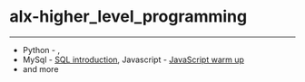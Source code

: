 # alx-higher_level_programming
-------
* Python - , 
* MySql - [SQL introduction](https://github.com/TheeKingZa/alx-higher_level_programming/tree/master/0x0D-SQL_introduction), Javascript - [JavaScript warm up](https://github.com/TheeKingZa/alx-higher_level_programming/tree/master/0x12-javascript-warm_up)
* and more 

[]()
====================================================================================
